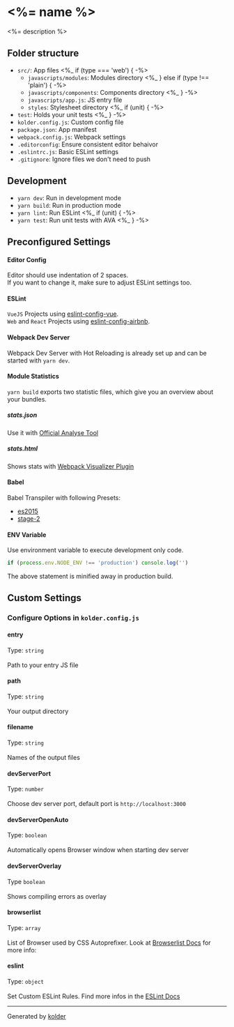 # <%= name %>

<%= description %>

## Folder structure

- `src/`: App files
  <%_ if (type === 'web') { -%>
  - `javascripts/modules`: Modules directory
  <%_ } else if (type !== 'plain') { -%>
  - `javascripts/components`: Components directory
  <%_ } -%>
  - `javascripts/app.js`: JS entry file
  - `styles`: Stylesheet directory
<%_ if (unit) { -%>
- `test`: Holds your unit tests
<%_ } -%>
- `kolder.config.js`: Custom config file
- `package.json`: App manifest
- `webpack.config.js`: Webpack settings
- `.editorconfig`: Ensure consistent editor behaivor
- `.eslintrc.js`: Basic ESLint settings
- `.gitignore`: Ignore files we don't need to push

## Development

- `yarn dev`: Run in development mode
- `yarn build`: Run in production mode
- `yarn lint`: Run ESLint
<%_ if (unit) { -%>
- `yarn test`: Run unit tests with AVA
<%_ } -%>

## Preconfigured Settings

#### Editor Config
Editor should use indentation of 2 spaces.<br>
If you want to change it, make sure to adjust ESLint settings too.

#### ESLint
`VueJS` Projects using [eslint-config-vue](https://github.com/vuejs/eslint-config-vue).<br>
`Web` and `React` Projects using [eslint-config-airbnb](https://github.com/airbnb/javascript/tree/master/packages/eslint-config-airbnb).

#### Webpack Dev Server
Webpack Dev Server with Hot Reloading is already set up and can be started with `yarn dev`.

#### Module Statistics
`yarn build` exports two statistic files, which give you an overview about your bundles.

##### stats.json
Use it with [Official Analyse Tool](http://webpack.github.io/analyse/)

##### stats.html
Shows stats with [Webpack Visualizer Plugin](https://chrisbateman.github.io/webpack-visualizer/)

#### Babel
Babel Transpiler with following Presets:
* [es2015](https://babeljs.io/docs/plugins/preset-es2015/)
* [stage-2](https://babeljs.io/docs/plugins/preset-stage-2/)

#### ENV Variable
Use environment variable to execute development only code.

```javascript
if (process.env.NODE_ENV !== 'production') console.log('')
```

The above statement is minified away in production build.

## Custom Settings
### Configure Options in `kolder.config.js`

#### entry
Type: `string`<br><br>
Path to your entry JS file

#### path
Type: `string`<br><br>
Your output directory

#### filename
Type: `string`<br><br>
Names of the output files

#### devServerPort
Type: `number`<br><br>
Choose dev server port, default port is `http://localhost:3000`

#### devServerOpenAuto
Type: `boolean`<br><br>
Automatically opens Browser window when starting dev server

#### devServerOverlay
Type `boolean`<br><br>
Shows compiling errors as overlay

#### browserlist
Type: `array`<br><br>
List of Browser used by CSS Autoprefixer. Look at [Browserlist Docs](https://github.com/ai/browserslist#queries) for more info:

#### eslint
Type: `object`<br><br>
Set Custom ESLint Rules. Find more infos in the [ESLint Docs](http://eslint.org/docs/rules/)

---

Generated by [kolder](http://3pc.de)